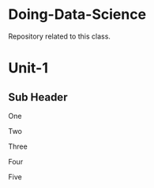 # Doing-Data-Science
Repository related to this class.
# Unit-1
## Sub Header
One

Two

Three

Four  

Five 

